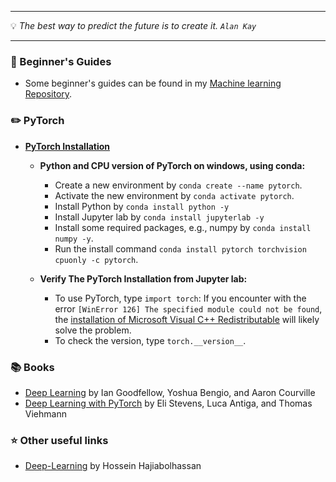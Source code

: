 
---

 :bulb: *The best way to predict the future is to create it. `Alan Kay`*    

---

### :paperclip:  Beginner's Guides
  - Some beginner's guides can be found in my [Machine learning Repository](https://github.com/zata213/path2ml).

### :pencil2: PyTorch
  - **[PyTorch Installation](https://pytorch.org/)**
    -  **Python and CPU version of PyTorch on windows, using conda:**
       - Create a new environment by `conda create --name pytorch`.
       - Activate the new environment by `conda activate pytorch`.
       - Install Python by `conda install python -y`
       - Install Jupyter lab by `conda install jupyterlab -y`
       - Install some required packages, e.g., numpy by `conda install numpy -y`.
       - Run the install command `conda install pytorch torchvision cpuonly -c pytorch`.
       
    - **Verify The PyTorch Installation from Jupyter lab:**
       - To use PyTorch, type `import torch`: If you encounter with the error `[WinError 126] The specified module could not be found`, the [installation of Microsoft Visual C++ Redistributable](https://aka.ms/vs/16/release/vc_redist.x64.exe) will likely solve the problem.
       - To check the version, type `torch.__version__`.
      
### :books: Books
  - [Deep Learning](http://www.deeplearningbook.org/) by Ian Goodfellow, Yoshua Bengio, and Aaron Courville
  - [Deep Learning with PyTorch](https://github.com/deep-learning-with-pytorch/dlwpt-code) by Eli Stevens, Luca Antiga, and Thomas Viehmann 
  
### :star: Other useful links
  - [Deep-Learning](https://github.com/hhaji/Deep-Learning) by Hossein Hajiabolhassan
